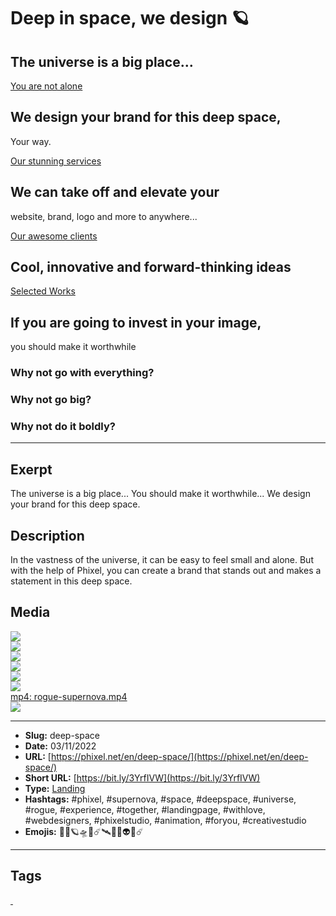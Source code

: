 # Deep in space, we design 🪐
## The universe is a big place...

[You are not alone](https://phixel.net/)

## We design your brand for this deep space, 
Your way.

[Our stunning services](https://phixel.net/en/about-us/services/)

## We can take off and elevate your
website, brand, logo and more to anywhere...

[Our awesome clients](https://phixel.net/en/about-us/clients/)

## Cool, innovative and forward-thinking ideas

[Selected Works](https://phixel.net/en/portfolio/)

## If you are going to invest in your image, 
you should make it worthwhile

### Why not go with everything?

### Why not go big?

### Why not do it boldly?
------------
## Exerpt
The universe is a big place...
You should make it worthwhile...
We design your brand for this deep space.
## Description
In the vastness of the universe, it can be easy to feel small and alone. But with the help of Phixel, you can create a brand that stands out and makes a statement in this deep space.
## Media
<img src="media/0395a339/3_1.jpg" loading="lazy"><br>
<img src="media/1d798bae/9_16.jpg" loading="lazy"><br>
<img src="media/780748fe/landing-space-astronaut..png" loading="lazy"><br>
<img src="media/e4441c24/landing-space-card-en.jpg" loading="lazy"><br>
<img src="media/658ddb1b/landing-space-complete.jpg" loading="lazy"><br>
<img src="media/e4629bb2/landing-space-cover.jpg" loading="lazy"><br>
	<a href="media/7f8fecf3/rogue-supernova.mp4" target="_media">mp4: rogue-supernova.mp4</a><br>
<img src="media/dde014ad/cover-deep-space.jpg" loading="lazy"><br>

------------
- **Slug:** deep-space
- **Date:** 03/11/2022
- **URL:** [https://phixel.net/en/deep-space/](https://phixel.net/en/deep-space/)
- **Short URL:** [https://bit.ly/3YrfIVW](https://bit.ly/3YrfIVW)
- **Type:** [Landing](#landing)
- **Hashtags:** #phixel, #supernova, #space, #deepspace, #universe, #rogue, #experience, #together, #landingpage, #withlove, #webdesigners, #phixelstudio, #animation, #foryou, #creativestudio
- **Emojis:** 🌌🚀🪐🛸💫☄️🛰️🌠✨👽🔭☄️

------------
## Tags
[ ](# )
